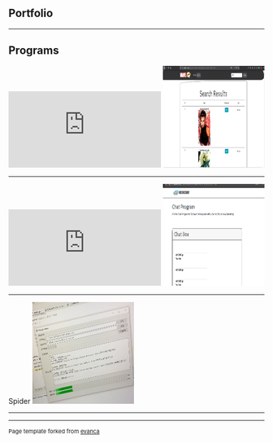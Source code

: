## Portfolio

---

## Programs

![Marvel Character Lookup](http://jimskon.com/class/softdev/zhou1/marvelproject3/marvelproject3.html)
<img src="images/p1-3-1 (2).PNG?raw=true" width="200" height="200"/>

---
![Webchat](http://jimskon.com/class/softdev/team4/webchat/webchat.html)
<img src="images/webchat.png?raw=true" width="200" height="200"/>

---
Spider
<img src="images/spider.jpg?raw=true" width="200" height="200"/>

---


---
<p style="font-size:11px">Page template forked from <a href="https://github.com/evanca/quick-portfolio">evanca</a></p>
<!-- Remove above link if you don't want to attibute -->
